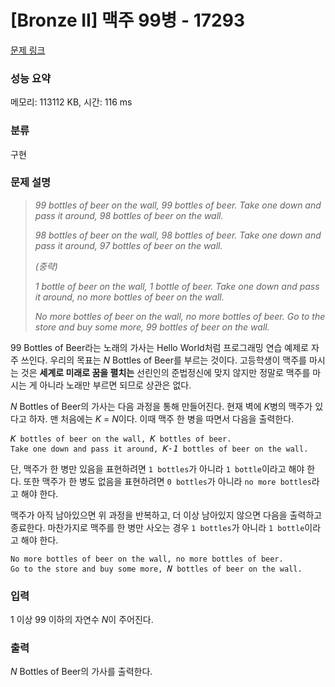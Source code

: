 # [Bronze II] 맥주 99병 - 17293 

[문제 링크](https://www.acmicpc.net/problem/17293) 

### 성능 요약

메모리: 113112 KB, 시간: 116 ms

### 분류

구현

### 문제 설명

<blockquote>
<p><em>99 bottles of beer on the wall, 99 bottles of beer. Take one down and pass it around, 98 bottles of beer on the wall.</em></p>

<p><em>98 bottles of beer on the wall, 98 bottles of beer. Take one down and pass it around, 97 bottles of beer on the wall.</em></p>

<p><em>(중략)</em></p>

<p><em>1 bottle of beer on the wall, 1 bottle of beer. Take one down and pass it around, no more bottles of beer on the wall.</em></p>

<p><em>No more bottles of beer on the wall, no more bottles of beer. Go to the store and buy some more, 99 bottles of beer on the wall.</em></p>
</blockquote>

<p>99 Bottles of Beer라는 노래의 가사는 Hello World처럼 프로그래밍 연습 예제로 자주 쓰인다. 우리의 목표는 <em>N</em> Bottles of Beer를 부르는 것이다. 고등학생이 맥주를 마시는 것은 <strong>세계로 미래로 꿈을 펼치는</strong> 선린인의 준법정신에 맞지 않지만 정말로 맥주를 마시는 게 아니라 노래만 부르면 되므로 상관은 없다.</p>

<p><em>N</em> Bottles of Beer의 가사는 다음 과정을 통해 만들어진다. 현재 벽에 <em>K</em>병의 맥주가 있다고 하자. 맨 처음에는 <em>K</em> = <em>N</em>이다. 이때 맥주 한 병을 따면서 다음을 출력한다.</p>

<pre><em>K</em><code> bottles of beer on the wall, </code><em>K</em><code> bottles of beer.
Take one down and pass it around, </code><em>K-1</em><code> bottles of beer on the wall.</code></pre>

<p>단, 맥주가 한 병만 있음을 표현하려면 <code>1 bottles</code>가 아니라 <code>1 bottle</code>이라고 해야 한다. 또한 맥주가 한 병도 없음을 표현하려면 <code>0 bottles</code>가 아니라 <code>no more bottles</code>라고 해야 한다.</p>

<p>맥주가 아직 남아있으면 위 과정을 반복하고, 더 이상 남아있지 않으면 다음을 출력하고 종료한다. 마찬가지로 맥주를 한 병만 사오는 경우 <code>1 bottles</code>가 아니라 <code>1 bottle</code>이라고 해야 한다.</p>

<pre><code>No more bottles of beer on the wall, no more bottles of beer.
Go to the store and buy some more, </code><em>N</em><code> bottles of beer on the wall.</code></pre>

### 입력 

 <p>1 이상 99 이하의 자연수 <em>N</em>이 주어진다.</p>

### 출력 

 <p><em>N</em> Bottles of Beer의 가사를 출력한다.</p>

